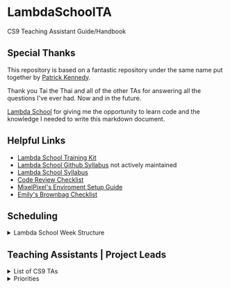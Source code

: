 # LambdaSchoolTA
CS9 Teaching Assistant Guide/Handbook

## Special Thanks
This repository is based on a fantastic repository under the same name put together by [Patrick Kennedy](https://github.com/mixelPixel/LambdaSchoolTA).

Thank you Tai the Thai and all of the other TAs for answering all the questions I've ever had. Now and in the future.

[Lambda School](https://github.com/LambdaSchool) for giving me the opportunity to learn code and the knowledge I needed to write this markdown document.

## Helpful Links
 - [Lambda School Training Kit](https://tk.lambdaschool.com/cs-master)
 - [Lambda School Github Syllabus](https://github.com/LambdaSchool/LambdaCSA-Syllabus) not actively maintained
 - [Lambda School Syllabus](https://github.com/LambdaSchool/computer-science)
 - [Code Review Checklist](https://github.com/LambdaSchool/Code-Review-Checklist)
 - [MixelPixel's Enviroment Setup Guide](https://github.com/mixelpixel/Getting-Started)
  - [Emily's Brownbag Checklist](/extras/BrownBags.md) 

## Scheduling
<details>
  <summary>Lambda School Week Structure</summary>
  <p>

  [Lambda School Sprint Structure](https://docs.google.com/spreadsheets/d/1m83sq7Td5jpJ0XQUTwN7dJKhBHvIUppyHGIQ58pVQl4/edit?usp=sharing)

  ![Lambda School Sprint Structure Image](images/schedule.jpg?raw=true)

  </p>
</details>

## Teaching Assistants | Project Leads
<details>
  <summary>List of CS9 TAs</summary>
  <p>
    Alex Figilolia, Slack: @alexFig<br/>
    Austin French, Slack: @frogr<br/>
    Bonn Wonghansa, Slack: @Bonnw<br/>
    Don Utley, Slack: @Don<br/>
    Justin Borek, Slack: @JustinB<br/>
    Kia Choi, Slack: @Kia Choi<br/>
    Susanna McDonnald, Slack: @Susanna McDonnald<br/>
    Thomas Dillard - Lead, Slack: @TDill<br/>
  </p>
</details>
<details>
  <summary>Priorities</summary>
  <p>
    a list of priorites:

    ##If you're clocked in, code review is the top priority.
    
    In-depth code reviews have the most impact.

    Code reviews should be done during morning instruction. The emphasis should be on current PR's, not past ones.  

    The Queue should be covered in the afternoon.    
  </p>
</details>
